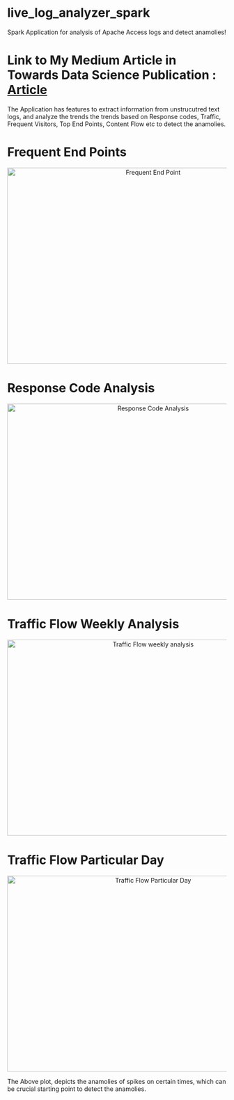 # live_log_analyzer_spark
Spark Application for analysis of Apache Access logs and detect anamolies!
# Link to My Medium Article in Towards Data Science Publication : [Article](https://towardsdatascience.com/build-log-analytics-application-using-apache-spark-b5eeca1e53ba)

The Application has features to extract information from unstrucutred text logs, and analyze the trends the trends based on Response codes, Traffic, Frequent Visitors, Top End Points, Content Flow etc to detect the anamolies.

# Frequent End Points
<p align="center">
  <img src="https://github.com/ahujaraman/live_log_analyzer_spark/blob/master/Application/Part1/Results/frequent_enpoint_analysis.png" alt="Frequent End Point"
       width="654" height="450">
</p>

# Response Code Analysis
<p align="center">
  <img src="https://github.com/ahujaraman/live_log_analyzer_spark/blob/master/Application/Part1/Results/response_code_analysis.png" alt="Response Code Analysis"
       width="654" height="450">
</p>

# Traffic Flow Weekly Analysis
<p align="center">
  <img src="https://github.com/ahujaraman/live_log_analyzer_spark/blob/master/Application/Part1/Results/week_level_traffic_analysis.png" alt="Traffic Flow weekly analysis"
       width="654" height="450">
</p>

# Traffic Flow Particular Day
<p align="center">
  <img src="https://github.com/ahujaraman/live_log_analyzer_spark/blob/master/Application/Part1/Results/traffic_one_day_analysis.png" alt="Traffic Flow Particular Day"
       width="654" height="450">
</p>

The Above plot, depicts the anamolies of spikes on certain times, which can be crucial starting point to detect the anamolies.
